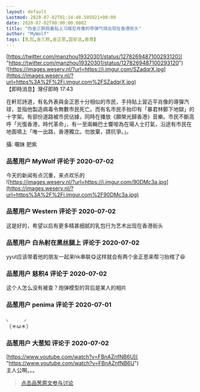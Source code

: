 ```yaml
---
layout: default
Lastmod: 2020-07-02T01:14:48.505921+00:00
date: 2020-07-02T00:00:00.000Z
title: "伪金三胖抱着贴上习维尼肖像的导弹气球出现在香港街头"
author: "MyWolf"
tags: [乳包,金三胖,金正恩,国安法,香港]
---
```


[https://twitter.com/manzhou19320301/status/1278269487100293120]( "https://twitter.com/manzhou19320301/status/1278269487100293120")  
![https://images.weserv.nl/?url=https://i.imgur.com/SZadqrX.jpg](https://images.weserv.nl/?url=https%3A%2F%2Fi.imgur.com%2FSZadqrX.jpg)  
【即時消息】灣仔即時 17:43  
  
在軒尼詩道，有名外表與金正恩十分相似的市民，手持貼上習近平肖像的導彈汽球，並指他製造病毒令無數市民死亡。而有名市民手抬印有「暴君林鄭下地獄」的十字架。有部份道路被市民佔據，同時在播放《願榮光歸香港》音樂。市民不斷高呼「光復香港，時代革命」，有一至兩輛巴士響咹為在場人士打氣，沿途有市民在地面噴上「唯一出路，香港獨立。勿放棄，請抗爭。」。  
  
攝: 𡃁妹 肥紫

            
### 品葱用户 **MyWolf** 评论于 2020-07-02
        
今天的新闻有点沉重，来点欢乐的  
![https://images.weserv.nl/?url=https://i.imgur.com/90DMc3a.jpg](https://images.weserv.nl/?url=https%3A%2F%2Fi.imgur.com%2F90DMc3a.jpg)
        


            
### 品葱用户 **Western** 评论于 2020-07-02
        
这是好的，希望以后有更多精甚细腻的乳包行为艺术出现在香港街头
        


            
### 品葱用户 **白糸射在黑丝腿上** 评论于 2020-07-02
        
yyut应该带着他的朋友一起来hk串联😋这样就会有两个金正恩来帮刁抬棺了😆
        


            
### 品葱用户 **慈积4** 评论于 2020-07-02
        
这个人怎么没有被查？炮弹模型的背后是某人的相片
        


            
### 品葱用户 **penima** 评论于 2020-07-01
        
◟　　　◞  
（＊ω＊）
        


            
### 品葱用户 **大葱知** 评论于 2020-07-02
        
[https://www.youtube.com/watch?v=FBnAZnfNB6U]( "https://www.youtube.com/watch?v=FBnAZnfNB6U")  
主人公啊。。。
        






> [点击品葱原文参与讨论](https://pincong.rocks/article/id-21062__sort_key-agree_count__sort-DESC)

